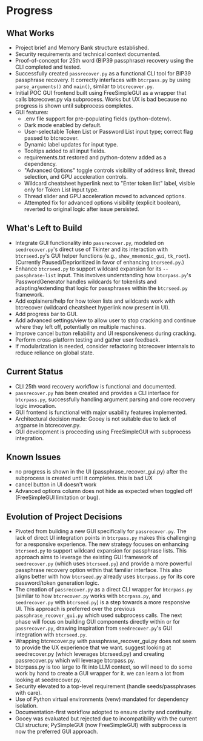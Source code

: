 # Progress

## What Works
- Project brief and Memory Bank structure established.
- Security requirements and technical context documented.
- Proof-of-concept for 25th word (BIP39 passphrase) recovery using the CLI completed and tested.
- Successfully created `passrecover.py` as a functional CLI tool for BIP39 passphrase recovery. It correctly interfaces with `btcrpass.py` by using `parse_arguments()` and `main()`, similar to `btcrecover.py`.
- Initial POC GUI frontend built using FreeSimpleGUI as a wrapper that calls btcrecover.py via subprocess. Works but UX is bad because no progress is shown until subprocess completes.
- GUI features:
  - .env file support for pre-populating fields (python-dotenv).
  - Dark mode enabled by default.
  - User-selectable Token List or Password List input type; correct flag passed to btcrecover.
  - Dynamic label updates for input type.
  - Tooltips added to all input fields.
  - requirements.txt restored and python-dotenv added as a dependency.
  - "Advanced Options" toggle controls visibility of address limit, thread selection, and GPU acceleration controls.
  - Wildcard cheatsheet hyperlink next to "Enter token list" label, visible only for Token List input type.
  - Thread slider and GPU acceleration moved to advanced options.
  - Attempted fix for advanced options visibility (explicit boolean), reverted to original logic after issue persisted.

## What's Left to Build
- Integrate GUI functionality into `passrecover.py`, modeled on `seedrecover.py`'s direct use of Tkinter and its interaction with `btcrseed.py`'s GUI helper functions (e.g., `show_mnemonic_gui`, `tk_root`). (Currently Paused/Deprioritized in favor of enhancing `btcrseed.py`.)
- Enhance `btcrseed.py` to support wildcard expansion for its `--passphrase-list` input. This involves understanding how `btcrpass.py`'s PasswordGenerator handles wildcards for tokenlists and adapting/extending that logic for passphrases within the `btcrseed.py` framework.
- Add explainers/help for how token lists and wildcards work with btcrecover (wildcard cheatsheet hyperlink now present in UI).
- Add progress bar to GUI.
- Add advanced settings/view to allow user to stop cracking and continue where they left off, potentially on multiple machines.
- Improve cancel button reliability and UI responsiveness during cracking.
- Perform cross-platform testing and gather user feedback.
- If modularization is needed, consider refactoring btcrecover internals to reduce reliance on global state.

## Current Status
- CLI 25th word recovery workflow is functional and documented.
- `passrecover.py` has been created and provides a CLI interface for `btcrpass.py`, successfully handling argument parsing and core recovery logic invocation.
- GUI frontend is functional with major usability features implemented.
- Architectural decision made: Gooey is not suitable due to lack of argparse in btcrecover.py.
- GUI development is proceeding using FreeSimpleGUI with subprocess integration.

## Known Issues
- no progress is shown in the UI (passphrase_recover_gui.py) after the subprocess is created until it completes. this is bad UX
- cancel button in UI doesn't work
- Advanced options column does not hide as expected when toggled off (FreeSimpleGUI limitation or bug).

## Evolution of Project Decisions
- Pivoted from building a new GUI specifically for `passrecover.py`. The lack of direct UI integration points in `btcrpass.py` makes this challenging for a responsive experience. The new strategy focuses on enhancing `btcrseed.py` to support wildcard expansion for passphrase lists. This approach aims to leverage the existing GUI framework of `seedrecover.py` (which uses `btcrseed.py`) and provide a more powerful passphrase recovery option within that familiar interface. This also aligns better with how `btcrseed.py` already uses `btcrpass.py` for its core password/token generation logic.
- The creation of `passrecover.py` as a direct CLI wrapper for `btcrpass.py` (similar to how `btcrecover.py` works with `btcrpass.py`, and `seedrecover.py` with `btcrseed.py`) is a step towards a more responsive UI. This approach is preferred over the previous `passphrase_recover_gui.py` which used subprocess calls. The next phase will focus on building GUI components directly within or for `passrecover.py`, drawing inspiration from `seedrecover.py`'s GUI integration with `btcrseed.py`.
- Wrapping btcrecover.py with passphrase_recover_gui.py does not seem to provide the UX experience that we want. suggest looking at seedrecover.py (which leverages btcrseed.py) and creating passrecover.py which will leverage btcrpass.py.
- btcrpass.py is too large to fit into LLM context, so will need to do some work by hand to create a GUI wrapper for it. we can learn a lot from looking at seedrecover.py.
- Security elevated to a top-level requirement (handle seeds/passphrases with care).
- Use of Python virtual environments (venv) mandated for dependency isolation.
- Documentation-first workflow adopted to ensure clarity and continuity.
- Gooey was evaluated but rejected due to incompatibility with the current CLI structure; PySimpleGUI (now FreeSimpleGUI) with subprocess is now the preferred GUI approach.
